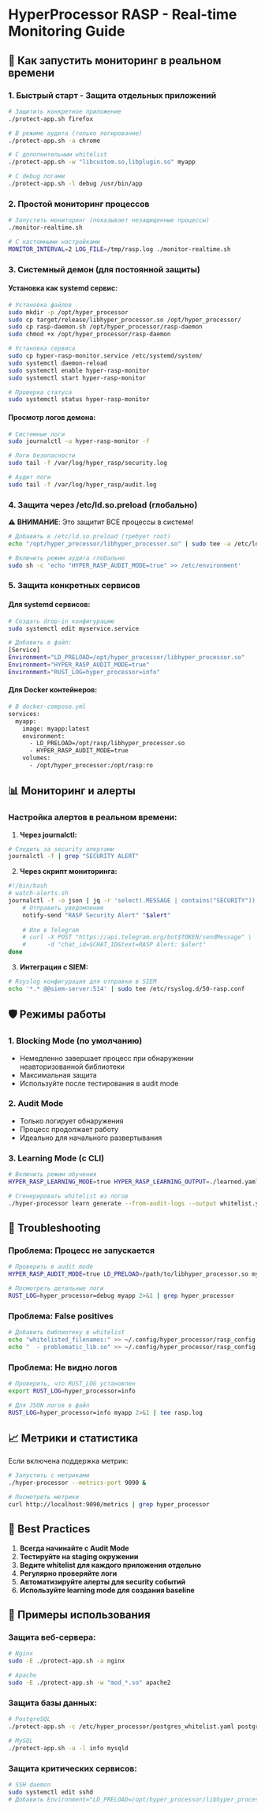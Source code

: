 # HyperProcessor RASP - Real-time Monitoring Guide

## 🚀 Как запустить мониторинг в реальном времени

### 1. Быстрый старт - Защита отдельных приложений

```bash
# Защитить конкретное приложение
./protect-app.sh firefox

# В режиме аудита (только логирование)
./protect-app.sh -a chrome

# С дополнительным whitelist
./protect-app.sh -w "libcustom.so,libplugin.so" myapp

# С debug логами
./protect-app.sh -l debug /usr/bin/app
```

### 2. Простой мониторинг процессов

```bash
# Запустить мониторинг (показывает незащищенные процессы)
./monitor-realtime.sh

# С кастомными настройками
MONITOR_INTERVAL=2 LOG_FILE=/tmp/rasp.log ./monitor-realtime.sh
```

### 3. Системный демон (для постоянной защиты)

#### Установка как systemd сервис:

```bash
# Установка файлов
sudo mkdir -p /opt/hyper_processor
sudo cp target/release/libhyper_processor.so /opt/hyper_processor/
sudo cp rasp-daemon.sh /opt/hyper_processor/rasp-daemon
sudo chmod +x /opt/hyper_processor/rasp-daemon

# Установка сервиса
sudo cp hyper-rasp-monitor.service /etc/systemd/system/
sudo systemctl daemon-reload
sudo systemctl enable hyper-rasp-monitor
sudo systemctl start hyper-rasp-monitor

# Проверка статуса
sudo systemctl status hyper-rasp-monitor
```

#### Просмотр логов демона:

```bash
# Системные логи
sudo journalctl -u hyper-rasp-monitor -f

# Логи безопасности
sudo tail -f /var/log/hyper_rasp/security.log

# Аудит логи
sudo tail -f /var/log/hyper_rasp/audit.log
```

### 4. Защита через /etc/ld.so.preload (глобально)

⚠️ **ВНИМАНИЕ**: Это защитит ВСЕ процессы в системе!

```bash
# Добавить в /etc/ld.so.preload (требует root)
echo "/opt/hyper_processor/libhyper_processor.so" | sudo tee -a /etc/ld.so.preload

# Включить режим аудита глобально
sudo sh -c 'echo "HYPER_RASP_AUDIT_MODE=true" >> /etc/environment'
```

### 5. Защита конкретных сервисов

#### Для systemd сервисов:

```bash
# Создать drop-in конфигурацию
sudo systemctl edit myservice.service

# Добавить в файл:
[Service]
Environment="LD_PRELOAD=/opt/hyper_processor/libhyper_processor.so"
Environment="HYPER_RASP_AUDIT_MODE=true"
Environment="RUST_LOG=hyper_processor=info"
```

#### Для Docker контейнеров:

```bash
# В docker-compose.yml
services:
  myapp:
    image: myapp:latest
    environment:
      - LD_PRELOAD=/opt/rasp/libhyper_processor.so
      - HYPER_RASP_AUDIT_MODE=true
    volumes:
      - /opt/hyper_processor:/opt/rasp:ro
```

## 📊 Мониторинг и алерты

### Настройка алертов в реальном времени:

1. **Через journalctl:**
```bash
# Следить за security алертами
journalctl -f | grep "SECURITY ALERT"
```

2. **Через скрипт мониторинга:**
```bash
#!/bin/bash
# watch-alerts.sh
journalctl -f -o json | jq -r 'select(.MESSAGE | contains("SECURITY")) | .MESSAGE' | while read alert; do
    # Отправить уведомление
    notify-send "RASP Security Alert" "$alert"
    
    # Или в Telegram
    # curl -X POST "https://api.telegram.org/bot$TOKEN/sendMessage" \
    #      -d "chat_id=$CHAT_ID&text=RASP Alert: $alert"
done
```

3. **Интеграция с SIEM:**
```bash
# Rsyslog конфигурация для отправки в SIEM
echo '*.* @@siem-server:514' | sudo tee /etc/rsyslog.d/50-rasp.conf
```

## 🛡️ Режимы работы

### 1. **Blocking Mode** (по умолчанию)
- Немедленно завершает процесс при обнаружении неавторизованной библиотеки
- Максимальная защита
- Используйте после тестирования в audit mode

### 2. **Audit Mode**
- Только логирует обнаружения
- Процесс продолжает работу
- Идеально для начального развертывания

### 3. **Learning Mode** (с CLI)
```bash
# Включить режим обучения
HYPER_RASP_LEARNING_MODE=true HYPER_RASP_LEARNING_OUTPUT=./learned.yaml ./protect-app.sh myapp

# Сгенерировать whitelist из логов
./hyper-processor learn generate --from-audit-logs --output whitelist.yaml
```

## 🔧 Troubleshooting

### Проблема: Процесс не запускается
```bash
# Проверить в audit mode
HYPER_RASP_AUDIT_MODE=true LD_PRELOAD=/path/to/libhyper_processor.so myapp

# Посмотреть детальные логи
RUST_LOG=hyper_processor=debug myapp 2>&1 | grep hyper_processor
```

### Проблема: False positives
```bash
# Добавить библиотеку в whitelist
echo "whitelisted_filenames:" >> ~/.config/hyper_processor/rasp_config.yaml
echo "  - problematic_lib.so" >> ~/.config/hyper_processor/rasp_config.yaml
```

### Проблема: Не видно логов
```bash
# Проверить, что RUST_LOG установлен
export RUST_LOG=hyper_processor=info

# Для JSON логов в файл
RUST_LOG=hyper_processor=info myapp 2>&1 | tee rasp.log
```

## 📈 Метрики и статистика

Если включена поддержка метрик:

```bash
# Запустить с метриками
./hyper-processor --metrics-port 9090 &

# Посмотреть метрики
curl http://localhost:9090/metrics | grep hyper_processor
```

## 🚨 Best Practices

1. **Всегда начинайте с Audit Mode**
2. **Тестируйте на staging окружении**
3. **Ведите whitelist для каждого приложения отдельно**
4. **Регулярно проверяйте логи**
5. **Автоматизируйте алерты для security событий**
6. **Используйте learning mode для создания baseline**

## 📝 Примеры использования

### Защита веб-сервера:
```bash
# Nginx
sudo -E ./protect-app.sh -a nginx

# Apache
sudo -E ./protect-app.sh -w "mod_*.so" apache2
```

### Защита базы данных:
```bash
# PostgreSQL
./protect-app.sh -c /etc/hyper_processor/postgres_whitelist.yaml postgres

# MySQL
./protect-app.sh -a -l info mysqld
```

### Защита критических сервисов:
```bash
# SSH daemon
sudo systemctl edit sshd
# Добавить Environment="LD_PRELOAD=/opt/hyper_processor/libhyper_processor.so"
``` 